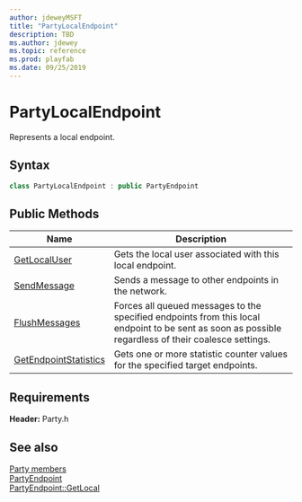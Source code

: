 ```yaml
---
author: jdeweyMSFT
title: "PartyLocalEndpoint"
description: TBD
ms.author: jdewey
ms.topic: reference
ms.prod: playfab
ms.date: 09/25/2019
---
```


# PartyLocalEndpoint  

Represents a local endpoint.  

## Syntax  
  
```cpp  
class PartyLocalEndpoint : public PartyEndpoint  
```  
  
## Public Methods  
  
| Name | Description |  
| --- | --- |  
| [GetLocalUser](methods/partylocalendpoint_getlocaluser.md) | Gets the local user associated with this local endpoint. |  
| [SendMessage](methods/partylocalendpoint_sendmessage.md) | Sends a message to other endpoints in the network. |  
| [FlushMessages](methods/partylocalendpoint_flushmessages.md) | Forces all queued messages to the specified endpoints from this local endpoint to be sent as soon as possible regardless of their coalesce settings. |  
| [GetEndpointStatistics](methods/partylocalendpoint_getendpointstatistics.md) | Gets one or more statistic counter values for the specified target endpoints. |  

  
  
## Requirements  
  
**Header:** Party.h
  
## See also  
[Party members](../../party_members.md)  
[PartyEndpoint](../PartyEndpoint/partyendpoint.md)  
[PartyEndpoint::GetLocal](../PartyEndpoint/methods/partyendpoint_getlocal.md)
  
  
  
